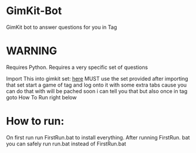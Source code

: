 # GimKit-Bot
GimKit bot to answer questions for you in Tag 

# WARNING
Requires Python. Requires a very specific set of questions

Import This into gimkit set:
[here](https://www.gimkit.com/view/626447d8fe7de6002313cc6c)
MUST use the set provided after importing that set start a game of tag and log onto it with some extra tabs cause you can do that with will be pached soon i can tell you that but also once in tag goto How To Run right below


# How to run:
On first run run FirstRun.bat to install everything. After running FirstRun.
bat you can safely run run.bat instead of FirstRun.bat

